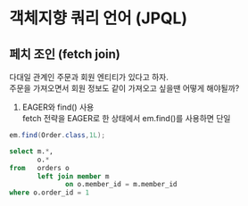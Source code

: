 # 객체지향 쿼리 언어 (JPQL)

## 페치 조인 (fetch join)
다대일 관계인 주문과 회원 엔티티가 있다고 하자.  
주문을 가져오면서 회원 정보도 같이 가져오고 싶을땐 어떻게 해야될까?  
  
1. EAGER와 find() 사용  
  fetch 전략을 EAGER로 한 상태에서 em.find()를 사용하면 단일  
  ```java
  em.find(Order.class,1L);
  ```
  ```sql
  select m.*, 
         o.* 
  from   orders o 
         left join member m 
                on o.member_id = m.member_id 
  where o.order_id = 1
  ```
